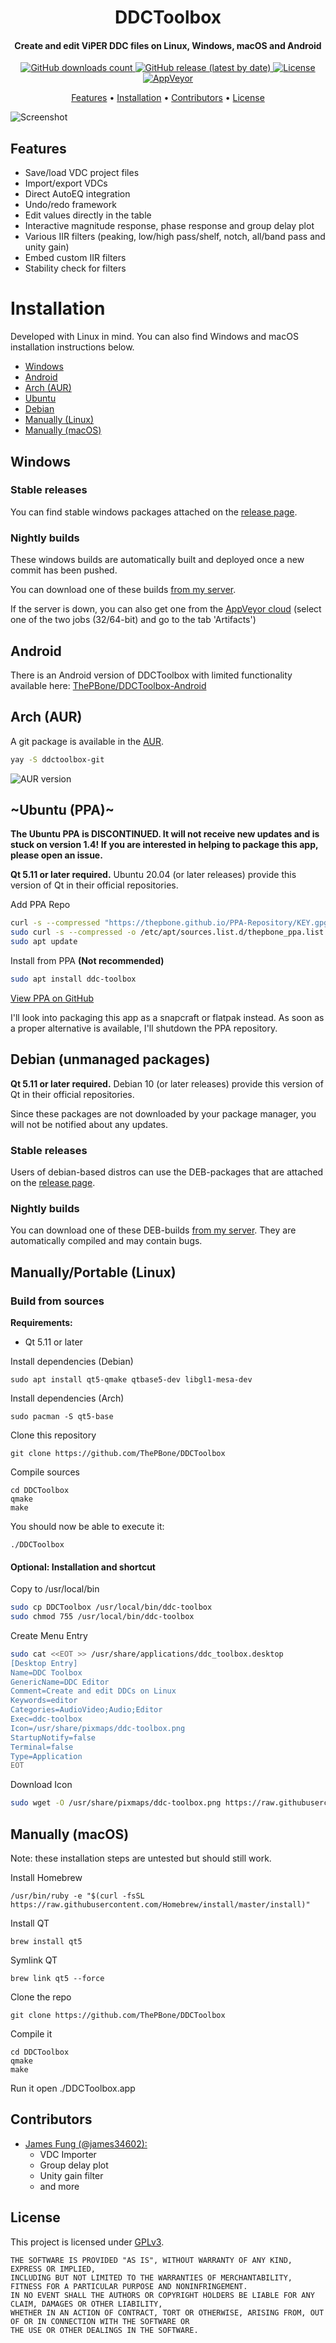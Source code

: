 <h1 align="center">
  DDCToolbox
  <br>
</h1>
<h4 align="center">Create and edit ViPER DDC files on Linux, Windows, macOS and Android</h4>
<p align="center">
  <a href="https://github.com/ThePBone/DDCToolbox/releases">
    <img alt="GitHub downloads count" src="https://img.shields.io/github/downloads/ThePBone/DDCToolbox/total?label=downloads%20%28windows%29">
  </a>
  <a href="https://github.com/ThePBone/DDCToolbox/releases">
  	<img alt="GitHub release (latest by date)" src="https://img.shields.io/github/v/release/thepbone/DDCToolbox">
  </a>
  <a href="https://github.com/ThePBone/DDCToolbox/blob/master/LICENSE">
      <img alt="License" src="https://img.shields.io/github/license/thepbone/DDCToolbox">
  </a>
  <a href="https://ci.appveyor.com/project/ThePBone/ddctoolbox">
    <img alt="AppVeyor" src="https://ci.appveyor.com/api/projects/status/7akte2nk20j6u9w1?svg=true">
  </a>
</p>
<p align="center">
  <a href="#features">Features</a> •
  <a href="#installation">Installation</a> •
  <a href="#contributors">Contributors</a> •
  <a href="#license">License</a> 
</p>


![Screenshot](https://github.com/ThePBone/DDCToolbox/blob/master/img/screenshot.png?raw=true)

## Features
 * Save/load VDC project files
 * Import/export VDCs
 * Direct AutoEQ integration
 * Undo/redo framework 
 * Edit values directly in the table
 * Interactive magnitude response, phase response and group delay plot
 * Various IIR filters (peaking, low/high pass/shelf, notch, all/band pass and unity gain)
 * Embed custom IIR filters
 * Stability check for filters

# Installation
Developed with Linux in mind. You can also find Windows and macOS installation instructions below.
  * [Windows](#windows)
  * [Android](#android)
  * [Arch (AUR)](#arch-aur)
  * [Ubuntu](#ubuntu-ppa)
  * [Debian](#debian-unmanaged-packages)
  * [Manually (Linux)](#manuallyportable-linux)
  * [Manually (macOS)](#manually-macos)

## Windows

### Stable releases
You can find stable windows packages attached on the [release page](https://github.com/ThePBone/DDCToolbox/releases).

### Nightly builds
These windows builds are automatically built and deployed once a new commit has been pushed.

You can download one of these builds [from my server](https://nightly.timschneeberger.me/ddctoolbox-win).

If the server is down, you can also get one from the [AppVeyor cloud](https://ci.appveyor.com/project/ThePBone/ddctoolbox) (select one of the two jobs (32/64-bit) and go to the tab 'Artifacts')

## Android
There is an Android version of DDCToolbox with limited functionality available here: [ThePBone/DDCToolbox-Android](https://github.com/ThePBone/DDCToolbox-Android)

## Arch (AUR)
A git package is available in the [AUR](https://aur.archlinux.org/packages/ddctoolbox-git/).
```bash
yay -S ddctoolbox-git
```
![AUR version](https://img.shields.io/aur/version/ddctoolbox-git?label=aur-git)

## ~Ubuntu (PPA)~
**The Ubuntu PPA is DISCONTINUED. It will not receive new updates and is stuck on version 1.4! If you are interested in helping to package this app, please open an issue.**

**Qt 5.11 or later required.** Ubuntu 20.04 (or later releases) provide this version of Qt in their official repositories.

Add PPA Repo
```bash
curl -s --compressed "https://thepbone.github.io/PPA-Repository/KEY.gpg" | sudo apt-key add -
sudo curl -s --compressed -o /etc/apt/sources.list.d/thepbone_ppa.list "https://thepbone.github.io/PPA-Repository/thepbone_ppa.list"
sudo apt update
```
Install from PPA **(Not recommended)**
```bash
sudo apt install ddc-toolbox
```
[View PPA on GitHub](https://github.com/ThePBone/PPA-Repository)

I'll look into packaging this app as a snapcraft or flatpak instead. As soon as a proper alternative is available, I'll shutdown the PPA repository.

## Debian (unmanaged packages)
**Qt 5.11 or later required.** Debian 10 (or later releases) provide this version of Qt in their official repositories.

Since these packages are not downloaded by your package manager, you will not be notified about any updates.

### Stable releases
Users of debian-based distros can use the DEB-packages that are attached on the [release page](https://github.com/ThePBone/DDCToolbox/releases).

### Nightly builds
You can download one of these DEB-builds [from my server](https://nightly.timschneeberger.me/ddctoolbox-debian).
They are automatically compiled and may contain bugs.

## Manually/Portable (Linux)
### Build from sources

**Requirements:**
 * Qt 5.11 or later

Install dependencies (Debian)

    sudo apt install qt5-qmake qtbase5-dev libgl1-mesa-dev

Install dependencies (Arch)

    sudo pacman -S qt5-base 

Clone this repository

    git clone https://github.com/ThePBone/DDCToolbox

Compile sources

    cd DDCToolbox
    qmake
    make

You should now be able to execute it:

    ./DDCToolbox

#### Optional: Installation and shortcut
Copy to /usr/local/bin
```bash
sudo cp DDCToolbox /usr/local/bin/ddc-toolbox
sudo chmod 755 /usr/local/bin/ddc-toolbox
```
Create Menu Entry
```bash
sudo cat <<EOT >> /usr/share/applications/ddc_toolbox.desktop
[Desktop Entry]
Name=DDC Toolbox
GenericName=DDC Editor
Comment=Create and edit DDCs on Linux
Keywords=editor
Categories=AudioVideo;Audio;Editor
Exec=ddc-toolbox
Icon=/usr/share/pixmaps/ddc-toolbox.png
StartupNotify=false
Terminal=false
Type=Application
EOT
```
Download Icon
```bash
sudo wget -O /usr/share/pixmaps/ddc-toolbox.png https://raw.githubusercontent.com/ThePBone/DDCToolbox/master/img/icon.png -q --show-progress
```
## Manually (macOS)
Note: these installation steps are untested but should still work.

Install Homebrew

    /usr/bin/ruby -e "$(curl -fsSL https://raw.githubusercontent.com/Homebrew/install/master/install)"

Install QT
    
    brew install qt5

Symlink QT

    brew link qt5 --force

Clone the repo
    
    git clone https://github.com/ThePBone/DDCToolbox

Compile it

    cd DDCToolbox
    qmake
    make

Run it
    open ./DDCToolbox.app

## Contributors
* [James Fung (@james34602):](https://github.com/james34602)
  * VDC Importer
  * Group delay plot
  * Unity gain filter 
  * and more


## License

This project is licensed under [GPLv3](LICENSE).

```
THE SOFTWARE IS PROVIDED "AS IS", WITHOUT WARRANTY OF ANY KIND, EXPRESS OR IMPLIED, 
INCLUDING BUT NOT LIMITED TO THE WARRANTIES OF MERCHANTABILITY, FITNESS FOR A PARTICULAR PURPOSE AND NONINFRINGEMENT. 
IN NO EVENT SHALL THE AUTHORS OR COPYRIGHT HOLDERS BE LIABLE FOR ANY CLAIM, DAMAGES OR OTHER LIABILITY, 
WHETHER IN AN ACTION OF CONTRACT, TORT OR OTHERWISE, ARISING FROM, OUT OF OR IN CONNECTION WITH THE SOFTWARE OR 
THE USE OR OTHER DEALINGS IN THE SOFTWARE.
```

